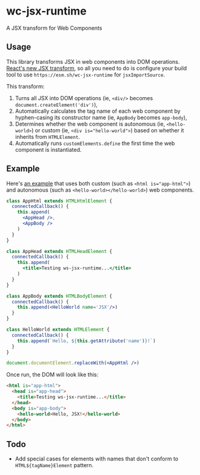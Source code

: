 # wc-jsx-runtime

A JSX transform for Web Components

## Usage

This library transforms JSX in web components into DOM operations. [React's new JSX transform](https://reactjs.org/blog/2020/09/22/introducing-the-new-jsx-transform.html), so all you need to do is configure your build tool to use `https://esm.sh/wc-jsx-runtime` for `jsxImportSource`.

This transform:

1. Turns all JSX into DOM operations (ie, `<div/>` becomes `document.createElement('div')`),
2. Automatically calculates the tag name of each web component by hyphen-casing its constructor name (ie, `AppBody` becomes `app-body`),
3. Determines whether the web component is autonomous (ie, `<hello-world>`) or custom (ie, `<div is="hello-world">`) based on whether it inherits from `HTMLElement`.
4. Automatically runs `customElements.define` the first time the web component is instantiated.

## Example

Here's [an example](./test/index.jsx) that uses both custom (such as `<html is="app-html">`) and autonomous (such as `<hello-world></hello-world>`) web components.

```jsx
class AppHtml extends HTMLHtmlElement {
  connectedCallback() {
    this.append(
      <AppHead />,
      <AppBody />
    )
  }
}

class AppHead extends HTMLHeadElement {
  connectedCallback() {
    this.append(
      <title>Testing ws-jsx-runtime...</title>
    )
  }
}

class AppBody extends HTMLBodyElement {
  connectedCallback() {
    this.append(<HelloWorld name='JSX'/>)
  }
}

class HelloWorld extends HTMLElement {
  connectedCallback() {
    this.append(`Hello, ${this.getAttribute('name')}!`)
  }
}

document.documentElement.replaceWith(<AppHtml />)
```

Once run, the DOM will look like this:

```html
<html is="app-html">
  <head is="app-head">
    <title>Testing ws-jsx-runtime...</title>
  </head>
  <body is="app-body">
    <hello-world>Hello, JSX!</hello-world>
  </body>
</html>
```

## Todo

- Add special cases for elements with names that don't conform to `HTML${tagName}Element` pattern.
